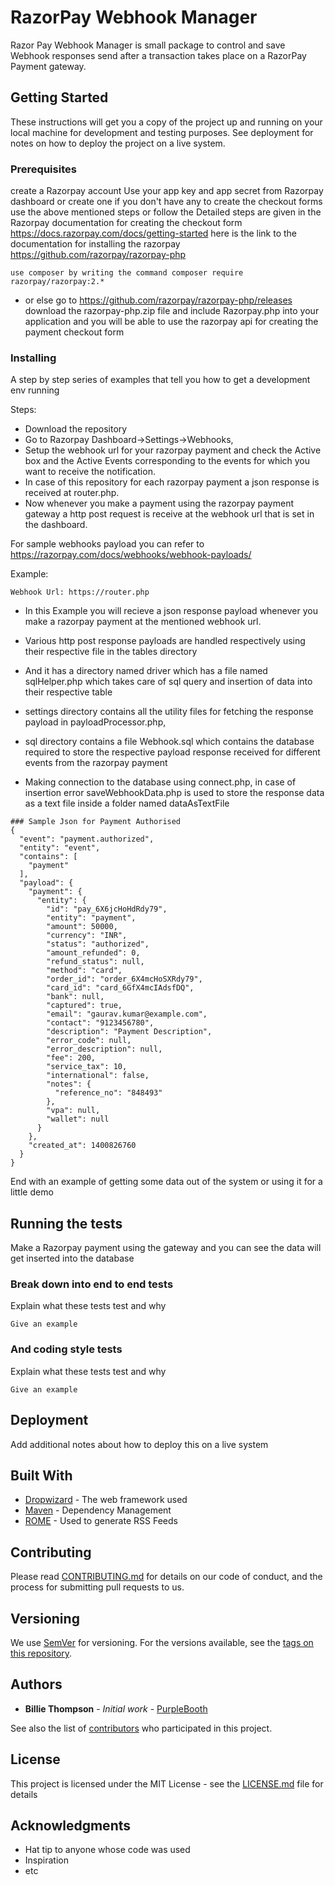 # RazorPay Webhook Manager

Razor Pay Webhook Manager is small package to control and save Webhook responses send after a transaction takes place on a RazorPay Payment gateway.

## Getting Started

These instructions will get you a copy of the project up and running on your local machine for development and testing purposes. See deployment for notes on how to deploy the project on a live system.

### Prerequisites

create a Razorpay account
Use your app key and app secret from Razorpay dashboard
or create one if you don't have any to create the checkout forms   
use the above mentioned steps
or follow the Detailed steps are given in the Razorpay documentation for creating the checkout form https://docs.razorpay.com/docs/getting-started
here is the link to the documentation for installing the razorpay
https://github.com/razorpay/razorpay-php
```
use composer by writing the command composer require razorpay/razorpay:2.*  
```
* or else go to https://github.com/razorpay/razorpay-php/releases download the razorpay-php.zip file and include Razorpay.php into your application and you will be able to use the razorpay api for creating the payment checkout form

### Installing

A step by step series of examples that tell you how to get a development env running

Steps:
* Download the repository
* Go to Razorpay Dashboard->Settings->Webhooks,
* Setup the webhook url for your razorpay payment and check the Active box and the Active
  Events corresponding to the events for which you want to receive the notification.
* In case of this repository for each razorpay payment a json response is received at router.php.
* Now whenever you make a payment using the razorpay payment gateway a http post request is receive
  at the webhook url that is set in the dashboard.

For sample webhooks payload you can refer to https://razorpay.com/docs/webhooks/webhook-payloads/


Example:
```
Webhook Url: https://router.php
```
* In this Example you will recieve a json response payload whenever you make a razorpay payment at
  the mentioned webhook url.
* Various http post response payloads are handled respectively using their respective file in the
  tables directory
* And it has a directory named driver which has a file named sqlHelper.php which takes care of
  sql query and insertion of data into their respective table
* settings directory contains all the utility files for fetching the response payload
  in payloadProcessor.php,
* sql directory contains a file Webhook.sql which contains the database required to store the
  respective payload response received for different events from the razorpay payment

* Making connection to the database using connect.php,
in case of insertion error saveWebhookData.php is used to store the response data as a text file inside a folder named dataAsTextFile

```
### Sample Json for Payment Authorised
{
  "event": "payment.authorized",
  "entity": "event",
  "contains": [
    "payment"
  ],
  "payload": {
    "payment": {
      "entity": {
        "id": "pay_6X6jcHoHdRdy79",
        "entity": "payment",
        "amount": 50000,
        "currency": "INR",
        "status": "authorized",
        "amount_refunded": 0,
        "refund_status": null,
        "method": "card",
        "order_id": "order_6X4mcHoSXRdy79",
        "card_id": "card_6GfX4mcIAdsfDQ",
        "bank": null,
        "captured": true,
        "email": "gaurav.kumar@example.com",
        "contact": "9123456780",
        "description": "Payment Description",
        "error_code": null,
        "error_description": null,
        "fee": 200,
        "service_tax": 10,
        "international": false,
        "notes": {
          "reference_no": "848493"
        },
        "vpa": null,
        "wallet": null
      }
    },
    "created_at": 1400826760
  }
}
```

End with an example of getting some data out of the system or using it for a little demo

## Running the tests

Make a Razorpay payment using the gateway and you can see the data will get inserted into the database

### Break down into end to end tests

Explain what these tests test and why

```
Give an example
```

### And coding style tests

Explain what these tests test and why

```
Give an example
```

## Deployment

Add additional notes about how to deploy this on a live system

## Built With

* [Dropwizard](http://www.dropwizard.io/1.0.2/docs/) - The web framework used
* [Maven](https://maven.apache.org/) - Dependency Management
* [ROME](https://rometools.github.io/rome/) - Used to generate RSS Feeds

## Contributing

Please read [CONTRIBUTING.md](https://gist.github.com/PurpleBooth/b24679402957c63ec426) for details on our code of conduct, and the process for submitting pull requests to us.

## Versioning

We use [SemVer](http://semver.org/) for versioning. For the versions available, see the [tags on this repository](https://github.com/your/project/tags).

## Authors

* **Billie Thompson** - *Initial work* - [PurpleBooth](https://github.com/PurpleBooth)

See also the list of [contributors](https://github.com/your/project/contributors) who participated in this project.

## License

This project is licensed under the MIT License - see the [LICENSE.md](LICENSE.md) file for details

## Acknowledgments

* Hat tip to anyone whose code was used
* Inspiration
* etc
